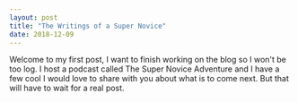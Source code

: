 ```yaml
---
layout: post
title: "The Writings of a Super Novice"
date: 2018-12-09
---
```


Welcome to my first post, I want to finish working on the blog so I won't be too log. I host a podcast called The Super Novice Adventure and I have a few cool I would love to share with you about what is to come next. But that will have to wait for a real post.